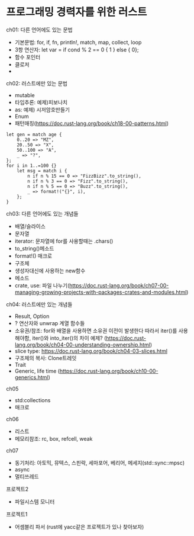 # 프로그래밍 경력자를 위한 러스트

ch01: 다른 언어에도 있는 문법
* 기본문법: for, if, fn, println!, match, map, collect, loop
* 3항 연산자: let var = if cond % 2 == 0 { 1 } else { 0};
* 함수 포인터
* 클로저
* 

ch02: 러스트에만 있는 문법
* mutable
* 타입추론: 예제)피보나치
* as: 예제) 시저암호만들기
* Enum
* 패턴매칭(https://doc.rust-lang.org/book/ch18-00-patterns.html)
```
let gen = match age {
    0..20 => "MZ",
    20..50 => "X",
    50..100 => "A",
    _ => "?",
};
for i in 1..=100 {}
    let msg = match i {
        n if n % 15 == 0 => "FizzBizz".to_string(),
        n if n % 3 == 0 => "Fizz".to_string(),
        n if n % 5 == 0 => "Buzz".to_string(),
        _ => format!("{}", i),
    };
}
```


ch03: 다른 언어에도 있는 개념들
* 배열/슬라이스
* 문자열
* iterator: 문자열에 for를 사용할때는 .chars()
* to_string()메소드
* format!() 매크로
* 구조체
* 생성자대신에 사용하는 new함수
* 메소드
* crate, use: 파일 나누기(https://doc.rust-lang.org/book/ch07-00-managing-growing-projects-with-packages-crates-and-modules.html)

ch04: 러스트에만 있는 개념들
* Result, Option
* ? 연산자와 unwrap 계열 함수들
* 소유권/참조: for와 배열을 사용하면 소유권 이전이 발생한다 따라서 iter()를 사용해야함, iter()와 into_iter()의 차이 예제? (https://doc.rust-lang.org/book/ch04-00-understanding-ownership.html)
* slice type: https://doc.rust-lang.org/book/ch04-03-slices.html
* 구조체의 복사: Clone트레잇
* Trait
* Generic, life time (https://doc.rust-lang.org/book/ch10-00-generics.html)

ch05
* std:collections
* 매크로

ch06
* 리스트
* 메모리참조: rc, box, refcell, weak

ch07
* 동기처리: 아토믹, 뮤텍스, 스핀락, 세마포어, 베리어, 메세지(std::sync::mpsc)
* async
* 멀티쓰레드

프로젝트2
* 파일시스템 모니터

프로젝트1
* 어셈블리 파서 (rust에 yacc같은 프로젝트가 있나 찾아보자)
